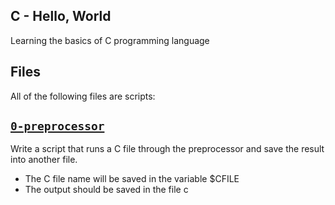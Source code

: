 ## C - Hello, World 

Learning the basics of C programming language

## Files
All of the following files are scripts:

## [`0-preprocessor`](0-preprocessor)
Write a script that runs a C file through the preprocessor and save the result into another file.

* The C file name will be saved in the variable $CFILE
* The output should be saved in the file c


